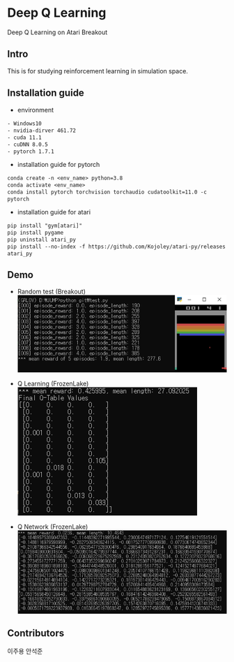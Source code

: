 # Deep Q Learning
Deep Q Learning on Atari Breakout

## Intro
This is for studying reinforcement learning in simulation space.

## Installation guide
- environment
```
- Windows10
- nvidia-dirver 461.72
- cuda 11.1
- cuDNN 8.0.5
- pytorch 1.7.1
```
- installation guide for pytorch
```
conda create -n <env_name> python=3.8
conda activate <env_name> 
conda install pytorch torchvision torchaudio cudatoolkit=11.0 -c pytorch
```
- installation guide for atari 
```
pip install "gym[atari]"
pip install pygame
pip uninstall atari_py
pip install --no-index -f https://github.com/Kojoley/atari-py/releases atari_py
```
## Demo
- Random test (Breakout)
![img](./img/random_test.png)

- Q Learning (FrozenLake)
![img](./img/q_learning.PNG)

- Q Network (FrozenLake)
![img](./img/q_network.PNG)

## Contributors
이주용 안석준